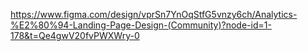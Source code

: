 https://www.figma.com/design/vprSn7YnOqStfG5vnzy6ch/Analytics-%E2%80%94-Landing-Page-Design-(Community)?node-id=1-178&t=Qe4gwV20fvPWXWry-0